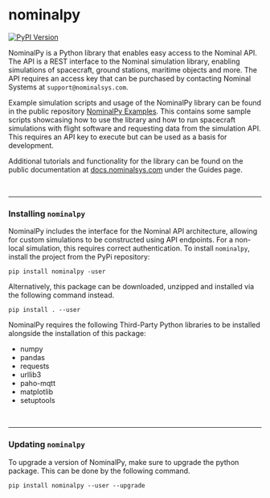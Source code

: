 # nominalpy

[![PyPI Version](https://img.shields.io/pypi/v/nominalpy.svg)](https://pypi.org/project/nominalpy/)

NominalPy is a Python library that enables easy access to the Nominal API. The API is a REST interface to the Nominal simulation library, enabling simulations of spacecraft, ground stations, maritime objects and more. The API requires an access key that can be purchased by contacting Nominal Systems at `support@nominalsys.com`.

Example simulation scripts and usage of the NominalPy library can be found in the public repository [NominalPy Examples](https://github.com/NominalSystems/nominalpy_examples). This contains some sample scripts showcasing how to use the library and how to run spacecraft simulations with flight software and requesting data from the simulation API. This requires an API key to execute but can be used as a basis for development.

Additional tutorials and functionality for the library can be found on the public documentation at [docs.nominalsys.com](https://docs.nominalsys.com) under the Guides page.

<br>

---

### Installing `nominalpy`

NominalPy includes the interface for the Nominal API architecture, allowing for custom simulations to be constructed using API endpoints. For a non-local simulation, this requires correct authentication. To install `nominalpy`, install the project from the PyPi repository:

`
pip install nominalpy -user
`

Alternatively, this package can be downloaded, unzipped and installed via the following command instead.

`
pip install . --user
`

NominalPy requires the following Third-Party Python libraries to be installed alongside the installation of this package: 
- numpy
- pandas
- requests
- urllib3
- paho-mqtt
- matplotlib
- setuptools

<br>

---

### Updating `nominalpy`

To upgrade a version of NominalPy, make sure to upgrade the python package. This can be done by the following command.

`
pip install nominalpy --user --upgrade
`